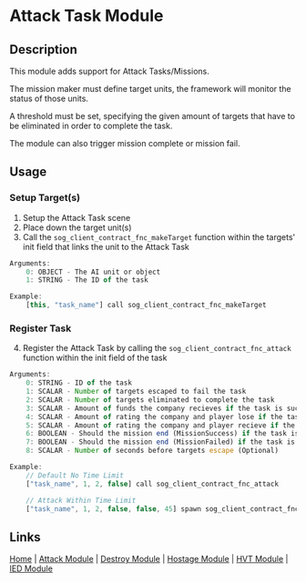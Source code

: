 # Attack Task Module

## Description
This module adds support for Attack Tasks/Missions.

The mission maker must define target units, the framework will monitor the status of those units.

A threshold must be set, specifying the given amount of targets that have to be eliminated in order to complete the task.

The module can also trigger mission complete or mission fail.

## Usage
### Setup Target(s)
1. Setup the Attack Task scene
2. Place down the target unit(s)
3. Call the `sog_client_contract_fnc_makeTarget` function within the targets' init field that links the unit to the Attack Task

```js
Arguments:
	0: OBJECT - The AI unit or object
	1: STRING - The ID of the task

Example:
	[this, "task_name"] call sog_client_contract_fnc_makeTarget
```

### Register Task
4. Register the Attack Task by calling the `sog_client_contract_fnc_attack` function within the init field of the task

```js
Arguments:
	0: STRING - ID of the task
	1: SCALAR - Number of targets escaped to fail the task
	2: SCALAR - Number of targets eliminated to complete the task
	3: SCALAR - Amount of funds the company recieves if the task is successful
	4: SCALAR - Amount of rating the company and player lose if the task is failed
	5: SCALAR - Amount of rating the company and player recieve if the task is successful
	6: BOOLEAN - Should the mission end (MissionSuccess) if the task is successful (Optional, default: false)
	7: BOOLEAN - Should the mission end (MissionFailed) if the task is failed (Optional, default: false)
	8: SCALAR - Number of seconds before targets escape (Optional)

Example:
	// Default No Time Limit
	["task_name", 1, 2, false] call sog_client_contract_fnc_attack

	// Attack Within Time Limit
	["task_name", 1, 2, false, false, 45] spawn sog_client_contract_fnc_attack
```

## Links
[Home](framework/index) |
[Attack Module](framework/attack) |
[Destroy Module](framework/destroy) |
[Hostage Module](framework/hostage) |
[HVT Module](framework/hvt) |
[IED Module](framework/ied)
